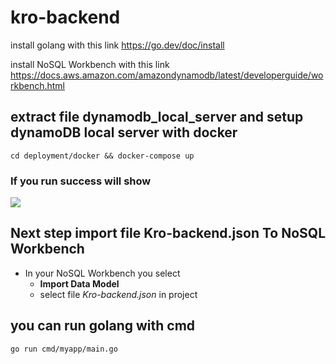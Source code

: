 # kro-backend

install golang with this link 
https://go.dev/doc/install

install NoSQL Workbench with this link 
https://docs.aws.amazon.com/amazondynamodb/latest/developerguide/workbench.html


## extract file dynamodb_local_server and setup dynamoDB local server with docker
```
cd deployment/docker && docker-compose up
```
### If you run success will show
![](https://cdn.discordapp.com/attachments/880831085431390301/1208794410247127070/2567-02-18_22.17.09.png?ex=65e49485&is=65d21f85&hm=43386978b9c04b2b12519b6dc81a709f3bfc124f6848885c2cb329d499cda7e0&)

## Next step import file Kro-backend.json To NoSQL Workbench
- In your NoSQL Workbench you select
  - **Import Data Model**
  - select file *Kro-backend.json* in project


## you can run golang with cmd
```
go run cmd/myapp/main.go
```
